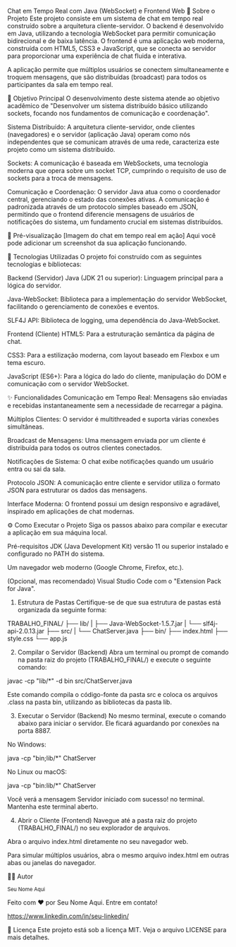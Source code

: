 Chat em Tempo Real com Java (WebSocket) e Frontend Web
📖 Sobre o Projeto
Este projeto consiste em um sistema de chat em tempo real construído sobre a arquitetura cliente-servidor. O backend é desenvolvido em Java, utilizando a tecnologia WebSocket para permitir comunicação bidirecional e de baixa latência. O frontend é uma aplicação web moderna, construída com HTML5, CSS3 e JavaScript, que se conecta ao servidor para proporcionar uma experiência de chat fluida e interativa.

A aplicação permite que múltiplos usuários se conectem simultaneamente e troquem mensagens, que são distribuídas (broadcast) para todos os participantes da sala em tempo real.

🎯 Objetivo Principal
O desenvolvimento deste sistema atende ao objetivo acadêmico de "Desenvolver um sistema distribuído básico utilizando sockets, focando nos fundamentos de comunicação e coordenação".

Sistema Distribuído: A arquitetura cliente-servidor, onde clientes (navegadores) e o servidor (aplicação Java) operam como nós independentes que se comunicam através de uma rede, caracteriza este projeto como um sistema distribuído.

Sockets: A comunicação é baseada em WebSockets, uma tecnologia moderna que opera sobre um socket TCP, cumprindo o requisito de uso de sockets para a troca de mensagens.

Comunicação e Coordenação: O servidor Java atua como o coordenador central, gerenciando o estado das conexões ativas. A comunicação é padronizada através de um protocolo simples baseado em JSON, permitindo que o frontend diferencie mensagens de usuários de notificações do sistema, um fundamento crucial em sistemas distribuídos.

📸 Pré-visualização
[Imagem do chat em tempo real em ação]
Aqui você pode adicionar um screenshot da sua aplicação funcionando.

🚀 Tecnologias Utilizadas
O projeto foi construído com as seguintes tecnologias e bibliotecas:

Backend (Servidor)
Java (JDK 21 ou superior): Linguagem principal para a lógica do servidor.

Java-WebSocket: Biblioteca para a implementação do servidor WebSocket, facilitando o gerenciamento de conexões e eventos.

SLF4J API: Biblioteca de logging, uma dependência do Java-WebSocket.

Frontend (Cliente)
HTML5: Para a estruturação semântica da página de chat.

CSS3: Para a estilização moderna, com layout baseado em Flexbox e um tema escuro.

JavaScript (ES6+): Para a lógica do lado do cliente, manipulação do DOM e comunicação com o servidor WebSocket.

✨ Funcionalidades
Comunicação em Tempo Real: Mensagens são enviadas e recebidas instantaneamente sem a necessidade de recarregar a página.

Múltiplos Clientes: O servidor é multithreaded e suporta várias conexões simultâneas.

Broadcast de Mensagens: Uma mensagem enviada por um cliente é distribuída para todos os outros clientes conectados.

Notificações de Sistema: O chat exibe notificações quando um usuário entra ou sai da sala.

Protocolo JSON: A comunicação entre cliente e servidor utiliza o formato JSON para estruturar os dados das mensagens.

Interface Moderna: O frontend possui um design responsivo e agradável, inspirado em aplicações de chat modernas.

⚙️ Como Executar o Projeto
Siga os passos abaixo para compilar e executar a aplicação em sua máquina local.

Pré-requisitos
JDK (Java Development Kit) versão 11 ou superior instalado e configurado no PATH do sistema.

Um navegador web moderno (Google Chrome, Firefox, etc.).

(Opcional, mas recomendado) Visual Studio Code com o "Extension Pack for Java".

1. Estrutura de Pastas
Certifique-se de que sua estrutura de pastas está organizada da seguinte forma:

TRABALHO_FINAL/
├── lib/
|   ├── Java-WebSocket-1.5.7.jar
|   └── slf4j-api-2.0.13.jar
├── src/
|   └── ChatServer.java
├── bin/
├── index.html
├── style.css
└── app.js

2. Compilar o Servidor (Backend)
Abra um terminal ou prompt de comando na pasta raiz do projeto (TRABALHO_FINAL/) e execute o seguinte comando:

javac -cp "lib/*" -d bin src/ChatServer.java

Este comando compila o código-fonte da pasta src e coloca os arquivos .class na pasta bin, utilizando as bibliotecas da pasta lib.

3. Executar o Servidor (Backend)
No mesmo terminal, execute o comando abaixo para iniciar o servidor. Ele ficará aguardando por conexões na porta 8887.

No Windows:

java -cp "bin;lib/*" ChatServer

No Linux ou macOS:

java -cp "bin:lib/*" ChatServer

Você verá a mensagem Servidor iniciado com sucesso! no terminal. Mantenha este terminal aberto.

4. Abrir o Cliente (Frontend)
Navegue até a pasta raiz do projeto (TRABALHO_FINAL/) no seu explorador de arquivos.

Abra o arquivo index.html diretamente no seu navegador web.

Para simular múltiplos usuários, abra o mesmo arquivo index.html em outras abas ou janelas do navegador.

👨‍💻 Autor

<sub>Seu Nome Aqui</sub>

Feito com ❤️ por Seu Nome Aqui. Entre em contato!

https://www.linkedin.com/in/seu-linkedin/

📜 Licença
Este projeto está sob a licença MIT. Veja o arquivo LICENSE para mais detalhes.